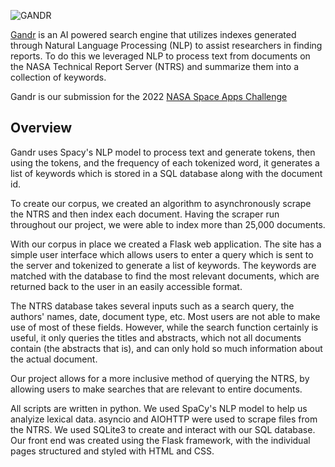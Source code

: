![GANDR](https://sa-2019.s3.amazonaws.com/media/images/tAsjyXh.2e16d0ba.fill-591x300.png)

[Gandr](https://takeagandr.herokuapp.com) is an AI powered search engine that utilizes indexes generated through Natural Language Processing (NLP) to assist researchers in finding reports. To do this we leveraged NLP to process text from documents on the NASA Technical Report Server (NTRS) and summarize them into a collection of keywords.

Gandr is our submission for the 2022 [NASA Space Apps Challenge](https://www.spaceappschallenge.org/)


## Overview
Gandr uses Spacy's NLP model to process text and generate tokens, then using the tokens, and the frequency of each tokenized word, it generates a list of keywords which is stored in a SQL database along with the document id.

To create our corpus, we created an algorithm to asynchronously scrape the NTRS and then index each document. Having the scraper run throughout our project, we were able to index more than 25,000 documents.

With our corpus in place we created a Flask web application. The site has a simple user interface which allows users to enter a query which is sent to the server and tokenized to generate a list of keywords. The keywords are matched with the database to find the most relevant documents, which are returned back to the user in an easily accessible format.

The NTRS database takes several inputs such as a search query, the authors' names, date, document type, etc. Most users are not able to make use of most of these fields. However, while the search function certainly is useful, it only queries the titles and abstracts, which not all documents contain (the abstracts that is), and can only hold so much information about the actual document.

Our project allows for a more inclusive method of querying the NTRS, by allowing users to make searches that are relevant to entire documents.

All scripts are written in python. We used SpaCy's NLP model to help us analyize lexical data. asyncio and AIOHTTP were used to scrape files from the NTRS. We used SQLite3 to create and interact with our SQL database. Our front end was created using the Flask framework, with the individual pages structured and styled with HTML and CSS.
